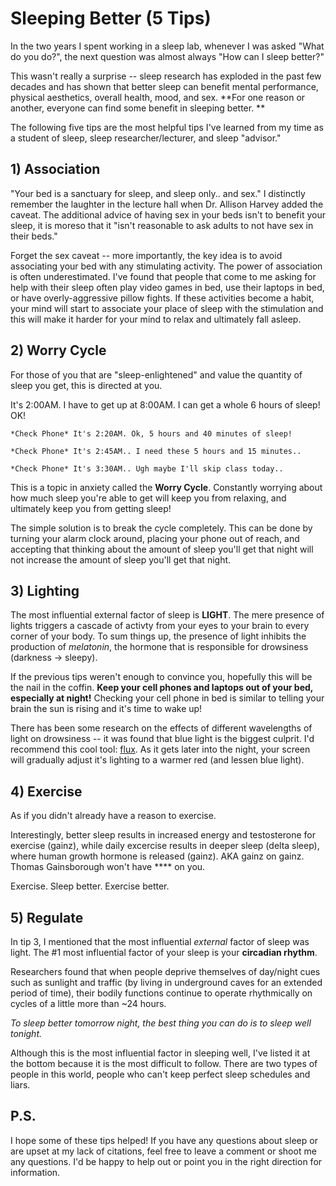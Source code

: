 Sleeping Better (5 Tips)
=====
In the two years I spent working in a sleep lab, whenever I was asked "What do you do?", the next question was almost always "How can I sleep better?" 

This wasn't really a surprise -- sleep research has exploded in the past few decades and has shown that better sleep can benefit mental performance, physical aesthetics, overall health, mood, and sex. **For one reason or another, everyone can find some benefit in sleeping better. **

The following five tips are the most helpful tips I've learned from my time as a student of sleep, sleep researcher/lecturer, and sleep "advisor."

**1) Association**
-----
"Your bed is a sanctuary for sleep, and sleep only.. and sex." I distinctly remember the laughter in the lecture hall when Dr. Allison Harvey added the caveat. The additional advice of having sex in your beds isn't to benefit your sleep, it is moreso that it "isn't reasonable to ask adults to not have sex in their beds."

Forget the sex caveat -- more importantly, the key idea is to avoid associating your bed with any stimulating activity. The power of association is often underestimated. I've found that people that come to me asking for help with their sleep often play video games in bed, use their laptops in bed, or have overly-aggressive pillow fights. If these activities become a habit, your mind will start to associate your place of sleep with the stimulation and this will make it harder for your mind to relax and ultimately fall asleep.

**2) Worry Cycle**
-----
For those of you that are "sleep-enlightened" and value the quantity of sleep you get, this is directed at you. 

It's 2:00AM. I have to get up at 8:00AM. I can get a whole 6 hours of sleep! OK!

    *Check Phone* It's 2:20AM. Ok, 5 hours and 40 minutes of sleep!

    *Check Phone* It's 2:45AM.. I need these 5 hours and 15 minutes..

    *Check Phone* It's 3:30AM.. Ugh maybe I'll skip class today..

This is a topic in anxiety called the **Worry Cycle**. Constantly worrying about how much sleep you're able to get will keep you from relaxing, and ultimately keep you from getting sleep! 

The simple solution is to break the cycle completely. This can be done by turning your alarm clock around, placing your phone out of reach, and accepting that thinking about the amount of sleep you'll get that night will not increase the amount of sleep you'll get that night.

**3) Lighting**
-----
The most influential external factor of sleep is **LIGHT**. The mere presence of lights triggers a cascade of activty from your eyes to your brain to every corner of your body. To sum things up, the presence of light inhibits the production of *melatonin*, the hormone that is responsible for drowsiness (darkness -> sleepy).

If the previous tips weren't enough to convince you, hopefully this will be the nail in the coffin. **Keep your cell phones and laptops out of your bed, especially at night!** Checking your cell phone in bed is similar to telling your brain the sun is rising and it's time to wake up!

There has been some research on the effects of different wavelengths of light on drowsiness -- it was found that blue light is the biggest culprit. I'd recommend this cool tool: [flux](https://justgetflux.com/). As it gets later into the night, your screen will gradually adjust it's lighting to a warmer red (and lessen blue light).

**4) Exercise**
-----
As if you didn't already have a reason to exercise. 

Interestingly, better sleep results in increased energy and testosterone for exercise (gainz), while daily excercise results in deeper sleep (delta sleep), where human growth hormone is released (gainz). AKA gainz on gainz. Thomas Gainsborough won't have \*\*\*\* on you.

Exercise. Sleep better. Exercise better.

**5) Regulate**
-----
In tip 3, I mentioned that the most influential *external* factor of sleep was light. The #1 most influential factor of your sleep is your **circadian rhythm**.

Researchers found that when people deprive themselves of day/night cues such as sunlight and traffic (by living in underground caves for an extended period of time), their bodily functions continue to operate rhythmically on cycles of a little more than ~24 hours.

*To sleep better tomorrow night, the best thing you can do is to sleep well tonight.*

Although this is the most influential factor in sleeping well, I've listed it at the bottom because it is the most difficult to follow. There are two types of people in this world, people who can't keep perfect sleep schedules and liars.

**P.S.**
----
I hope some of these tips helped! If you have any questions about sleep or are upset at my lack of citations, feel free to leave a comment or shoot me any questions. I'd be happy to help out or point you in the right direction for information.
